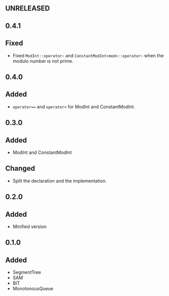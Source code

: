 ## UNRELEASED

## 0.4.1

## Fixed

- Fixed `ModInt::operator~` and `ConstantModInt<mod>::operator~` when the modulo number is not prime.

## 0.4.0

## Added

- `operator==` and `operator<` for ModInt and ConstantModInt.

## 0.3.0

## Added

- ModInt and ConstantModInt

## Changed

- Split the declaration and the implementation.

## 0.2.0

## Added

- Minified version

## 0.1.0

## Added

- SegmentTree
- SAM
- BIT
- MonotonousQueue
